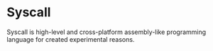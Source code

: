 # Syscall
Syscall is high-level and cross-platform assembly-like programming language for created experimental reasons.
